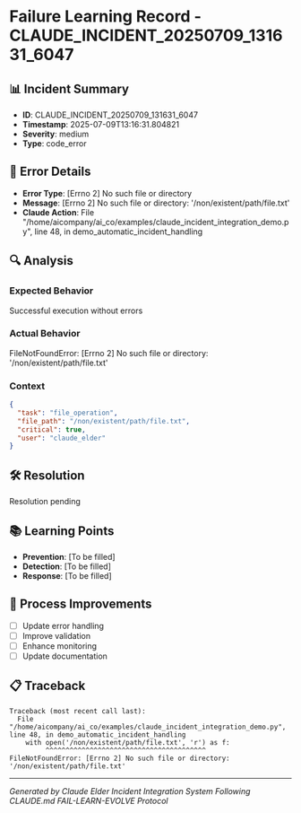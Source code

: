 # Failure Learning Record - CLAUDE_INCIDENT_20250709_131631_6047

## 📊 Incident Summary
- **ID**: CLAUDE_INCIDENT_20250709_131631_6047
- **Timestamp**: 2025-07-09T13:16:31.804821
- **Severity**: medium
- **Type**: code_error

## 🚨 Error Details
- **Error Type**: [Errno 2] No such file or directory
- **Message**: [Errno 2] No such file or directory: '/non/existent/path/file.txt'
- **Claude Action**: File "/home/aicompany/ai_co/examples/claude_incident_integration_demo.py", line 48, in demo_automatic_incident_handling

## 🔍 Analysis
### Expected Behavior
Successful execution without errors

### Actual Behavior
FileNotFoundError: [Errno 2] No such file or directory: '/non/existent/path/file.txt'

### Context
```json
{
  "task": "file_operation",
  "file_path": "/non/existent/path/file.txt",
  "critical": true,
  "user": "claude_elder"
}
```

## 🛠️ Resolution
Resolution pending

## 📚 Learning Points
- **Prevention**: [To be filled]
- **Detection**: [To be filled]
- **Response**: [To be filled]

## 🔄 Process Improvements
- [ ] Update error handling
- [ ] Improve validation
- [ ] Enhance monitoring
- [ ] Update documentation

## 📋 Traceback
```
Traceback (most recent call last):
  File "/home/aicompany/ai_co/examples/claude_incident_integration_demo.py", line 48, in demo_automatic_incident_handling
    with open('/non/existent/path/file.txt', 'r') as f:
         ^^^^^^^^^^^^^^^^^^^^^^^^^^^^^^^^^^^^^^^^
FileNotFoundError: [Errno 2] No such file or directory: '/non/existent/path/file.txt'

```

---
*Generated by Claude Elder Incident Integration System*
*Following CLAUDE.md FAIL-LEARN-EVOLVE Protocol*
